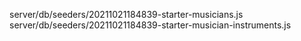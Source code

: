 server/db/seeders/20211021184839-starter-musicians.js
server/db/seeders/20211021184839-starter-musician-instruments.js
